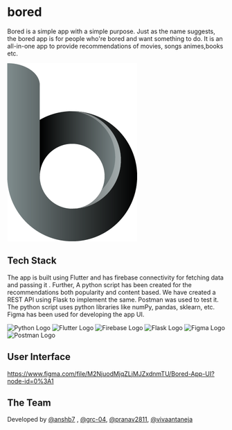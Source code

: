# bored

Bored is a simple app with a simple purpose.
Just as the name suggests, the bored app is for people who're bored and want something to do.
It is an all-in-one app to provide recommendations of movies, songs animes,books etc.

![](/LogoxBored.png)

## Tech Stack 

The app is built using Flutter and has firebase connectivity for fetching data and passing it .
Further, A python script has been created for the recommendations both popularity and
content based. We have created a REST API using Flask to implement the same. Postman was used to test it.
The python script uses python libraries like numPy, pandas, sklearn, etc.
Figma has been used for developing the app UI.

<img src="https://cdn.worldvectorlogo.com/logos/python-5.svg" alt="Python Logo" width="50" height="50"/>  <img src="https://cdn.worldvectorlogo.com/logos/flutter.svg" alt="Flutter Logo" width="50" height="50"/> <img src="https://cdn.worldvectorlogo.com/logos/firebase-1.svg" alt="Firebase Logo" width="50" height="50"/> <img src="https://cdn.worldvectorlogo.com/logos/flask.svg" alt="Flask Logo" width="50" height="50"/> <img src="https://cdn.worldvectorlogo.com/logos/figma-1.svg" alt="Figma Logo" width="50" height="50"/> <img src="https://cdn.worldvectorlogo.com/logos/postman.svg" alt="Postman Logo" width="50" height="50"/> 

## User Interface 
https://www.figma.com/file/M2NjuodMjqZLjMJZxdnmTU/Bored-App-UI?node-id=0%3A1

## The Team 
Developed by [@anshb7](https://github.com/anshb7) , [@grc-04](https://github.com/grc-04), [@pranav2811](https://github.com/pranav2811), [@vivaantaneja](https://https://github.com/vivaantaneja)
